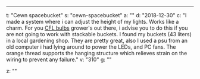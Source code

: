 ---
t: "Cewn spacebucket"
s: "cewn-spacebucket"
a: ""
d: "2018-12-30"
c: "I made a system where i can adjust the height of my lights. Works like a charm. For you <a href='https://amzn.to/3jMfTYw'>CFL bulbs</a> grower's out there, i advise you to do this if you are not going to work with stackable buckets.
I found my buckets (43 liters) in a local gardening shop. They are pretty great, also I used a psu from an old computer i had lying around to power the LEDs, and PC fans. 
The orange thread supports the hanging structure which relieves strain on the wiring to prevent any failure."
v: "310"
g: ""

z: ""
